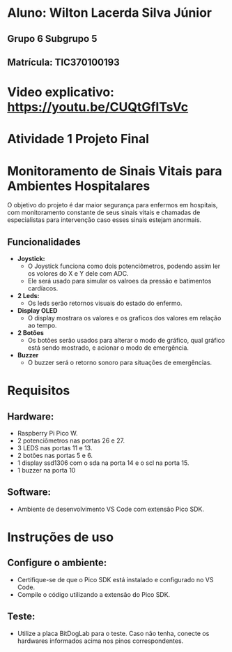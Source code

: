 # Aluno: Wilton Lacerda Silva Júnior
## Grupo 6 Subgrupo 5
## Matrícula: TIC370100193
# Video explicativo: https://youtu.be/CUQtGfITsVc
# Atividade 1 Projeto Final
# Monitoramento de Sinais Vitais para Ambientes Hospitalares
O objetivo do projeto é dar maior segurança para enfermos em hospitais, com monitoramento constante de seus sinais vitais e chamadas de especialistas para intervenção caso esses sinais estejam anormais.
## Funcionalidades

- **Joystick:**  
  - O Joystick funciona como dois potenciômetros, podendo assim ler os volores do X e Y dele com ADC.
  - Ele será usado para simular os valroes da pressão e batimentos cardíacos.
- **2 Leds:**
  - Os leds serão retornos visuais do estado do enfermo.
- **Display OLED**
  - O display mostrara os valores e os graficos dos valores em relação ao tempo.
- **2 Botões**
  - Os botões serão usados para alterar o modo de gráfico, qual gráfico está sendo mostrado, e acionar o modo de emergência.
- **Buzzer**
  - O buzzer será o retorno sonoro para situações de emergências.

# Requisitos
## Hardware:

- Raspberry Pi Pico W.
- 2 potenciômetros nas portas 26 e 27.
- 3 LEDS nas portas 11 e 13.
- 2 botões nas portas 5 e 6.
- 1 display ssd1306 com o sda na porta 14 e o scl na porta 15.
- 1 buzzer na porta 10

## Software:

- Ambiente de desenvolvimento VS Code com extensão Pico SDK.

# Instruções de uso
## Configure o ambiente:
- Certifique-se de que o Pico SDK está instalado e configurado no VS Code.
- Compile o código utilizando a extensão do Pico SDK.
## Teste:
- Utilize a placa BitDogLab para o teste. Caso não tenha, conecte os hardwares informados acima nos pinos correspondentes.
